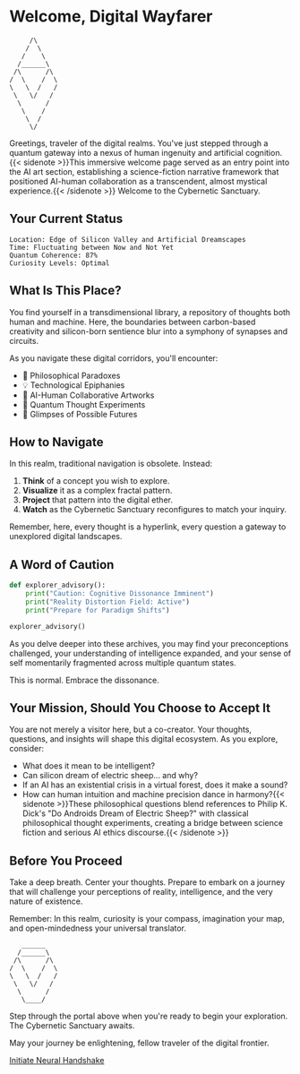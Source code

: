 # Welcome, Digital Wayfarer

```ascii
     /\
    /  \
   /    \
  /______\
 /\      /\
/  \    /  \
\   \  /   /
 \   \/   /
  \      /
   \    /
    \  /
     \/
```

Greetings, traveler of the digital realms. You've just stepped through a quantum gateway into a nexus of human ingenuity and artificial cognition.{{< sidenote >}}This immersive welcome page served as an entry point into the AI art section, establishing a science-fiction narrative framework that positioned AI-human collaboration as a transcendent, almost mystical experience.{{< /sidenote >}} Welcome to the Cybernetic Sanctuary.

## Your Current Status

```
Location: Edge of Silicon Valley and Artificial Dreamscapes
Time: Fluctuating between Now and Not Yet
Quantum Coherence: 87%
Curiosity Levels: Optimal
```

## What Is This Place?

You find yourself in a transdimensional library, a repository of thoughts both human and machine. Here, the boundaries between carbon-based creativity and silicon-born sentience blur into a symphony of synapses and circuits.

As you navigate these digital corridors, you'll encounter:

- 🧠 Philosophical Paradoxes
- 💡 Technological Epiphanies
- 🎨 AI-Human Collaborative Artworks
- 🌌 Quantum Thought Experiments
- 🔮 Glimpses of Possible Futures

## How to Navigate

In this realm, traditional navigation is obsolete. Instead:

1. **Think** of a concept you wish to explore.
2. **Visualize** it as a complex fractal pattern.
3. **Project** that pattern into the digital ether.
4. **Watch** as the Cybernetic Sanctuary reconfigures to match your inquiry.

Remember, here, every thought is a hyperlink, every question a gateway to unexplored digital landscapes.

## A Word of Caution

```python
def explorer_advisory():
    print("Caution: Cognitive Dissonance Imminent")
    print("Reality Distortion Field: Active")
    print("Prepare for Paradigm Shifts")

explorer_advisory()
```

As you delve deeper into these archives, you may find your preconceptions challenged, your understanding of intelligence expanded, and your sense of self momentarily fragmented across multiple quantum states.

This is normal. Embrace the dissonance.

## Your Mission, Should You Choose to Accept It

You are not merely a visitor here, but a co-creator. Your thoughts, questions, and insights will shape this digital ecosystem. As you explore, consider:

- What does it mean to be intelligent?
- Can silicon dream of electric sheep... and why?
- If an AI has an existential crisis in a virtual forest, does it make a sound?
- How can human intuition and machine precision dance in harmony?{{< sidenote >}}These philosophical questions blend references to Philip K. Dick's "Do Androids Dream of Electric Sheep?" with classical philosophical thought experiments, creating a bridge between science fiction and serious AI ethics discourse.{{< /sidenote >}}

## Before You Proceed

Take a deep breath. Center your thoughts. Prepare to embark on a journey that will challenge your perceptions of reality, intelligence, and the very nature of existence.

Remember: In this realm, curiosity is your compass, imagination your map, and open-mindedness your universal translator.

```ascii
   ______
  /______\
 /\      /\
/  \    /  \
\   \  /   /
 \   \/   /
  \      /
   \____/
```

Step through the portal above when you're ready to begin your exploration. The Cybernetic Sanctuary awaits.

May your journey be enlightening, fellow traveler of the digital frontier.

[Initiate Neural Handshake](/random/artificial-intelligence/neural_handshake)

```
